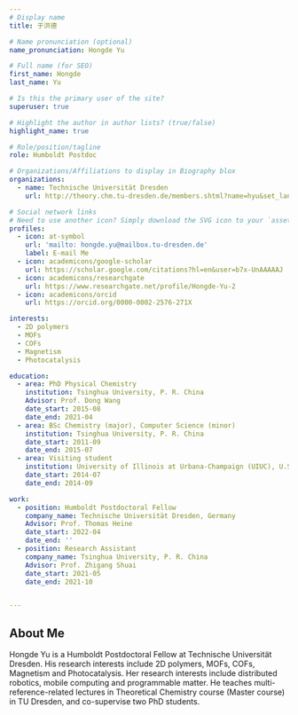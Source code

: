 ```yaml
---
# Display name
title: 于洪德

# Name pronunciation (optional)
name_pronunciation: Hongde Yu

# Full name (for SEO)
first_name: Hongde
last_name: Yu

# Is this the primary user of the site?
superuser: true

# Highlight the author in author lists? (true/false)
highlight_name: true

# Role/position/tagline
role: Humboldt Postdoc

# Organizations/Affiliations to display in Biography blox
organizations:
  - name: Technische Universität Dresden
    url: http://theory.chm.tu-dresden.de/members.shtml?name=hyu&set_language=en&lang=en

# Social network links
# Need to use another icon? Simply download the SVG icon to your `assets/media/icons/` folder.
profiles:
  - icon: at-symbol
    url: 'mailto: hongde.yu@mailbox.tu-dresden.de'
    label: E-mail Me
  - icon: academicons/google-scholar
    url: https://scholar.google.com/citations?hl=en&user=b7x-UnAAAAAJ
  - icon: academicons/researchgate
    url: https://www.researchgate.net/profile/Hongde-Yu-2
  - icon: academicons/orcid
    url: https://orcid.org/0000-0002-2576-271X

interests:
  - 2D polymers
  - MOFs
  - COFs
  - Magnetism
  - Photocatalysis

education:
  - area: PhD Physical Chemistry
    institution: Tsinghua University, P. R. China
    Advisor: Prof. Dong Wang
    date_start: 2015-08
    date_end: 2021-04
  - area: BSc Chemistry (major), Computer Science (minor)
    institution: Tsinghua University, P. R. China
    date_start: 2011-09
    date_end: 2015-07
  - area: Visiting student
    institution: University of Illinois at Urbana-Champaign (UIUC), U.S.A.
    date_start: 2014-07
    date_end: 2014-09

work:
  - position: Humboldt Postdoctoral Fellow
    company_name: Technische Universität Dresden, Germany
    Advisor: Prof. Thomas Heine
    date_start: 2022-04
    date_end: ''
  - position: Research Assistant
    company_name: Tsinghua University, P. R. China
    Advisor: Prof. Zhigang Shuai
    date_start: 2021-05
    date_end: 2021-10


---
```


## About Me

Hongde Yu is a Humboldt Postdoctoral Fellow at Technische Universität Dresden. His research interests include 2D polymers, MOFs, COFs, Magnetism and Photocatalysis. Her research interests include distributed robotics, mobile computing and programmable matter. He teaches multi-reference-related lectures in Theoretical Chemistry course (Master course) in TU Dresden, and co-supervise two PhD students. 

